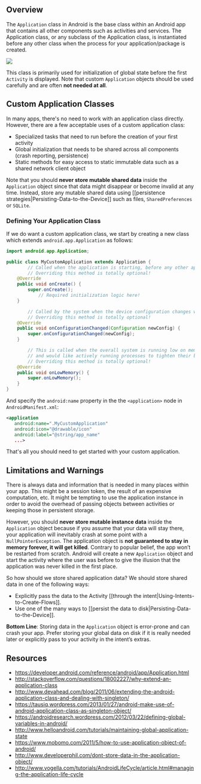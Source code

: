 ## Overview

The `Application` class in Android is the base class within an Android app that contains all other components such as activities and services. The Application class, or any subclass of the Application class, is instantiated before any other class when the process for your application/package is created.

<img src="https://i.imgur.com/b4YiAfy.png" />

This class is primarily used for initialization of global state before the first `Activity` is displayed. Note that custom `Application` objects should be used carefully and are often **not needed at all**. 

## Custom Application Classes

In many apps, there's no need to work with an application class directly. However, there are a few acceptable uses of a custom application class:

 * Specialized tasks that need to run before the creation of your first activity
 * Global initialization that needs to be shared across all components (crash reporting, persistence)
 * Static methods for easy access to static immutable data such as a shared network client object

Note that you should **never store mutable shared data** inside the `Application` object since that data might disappear or become invalid at any time. Instead, store any mutable shared data using [[persistence strategies|Persisting-Data-to-the-Device]] such as files, `SharedPreferences` or `SQLite`. 

### Defining Your Application Class

If we do want a custom application class, we start by creating a new class which extends `android.app.Application` as follows:

```java
import android.app.Application;

public class MyCustomApplication extends Application {
        // Called when the application is starting, before any other application objects have been created.
        // Overriding this method is totally optional!
	@Override
	public void onCreate() {
	    super.onCreate();
            // Required initialization logic here!
	}

        // Called by the system when the device configuration changes while your component is running.
        // Overriding this method is totally optional!
	@Override
	public void onConfigurationChanged(Configuration newConfig) {
	    super.onConfigurationChanged(newConfig);
	}

        // This is called when the overall system is running low on memory, 
        // and would like actively running processes to tighten their belts.
        // Overriding this method is totally optional!
	@Override
	public void onLowMemory() {
	    super.onLowMemory();
	}
}
```

And specify the `android:name` property in the the `<application>` node in `AndroidManifest.xml`:

```xml
<application 
   android:name=".MyCustomApplication"
   android:icon="@drawable/icon" 
   android:label="@string/app_name" 
   ...>
```

That's all you should need to get started with your custom application. 

## Limitations and Warnings

There is always data and information that is needed in many places within your app. This might be a session token, the result of an expensive computation, etc. It might be tempting to use the application instance in order to avoid the overhead of passing objects between activities or keeping those in persistent storage.

However, you should **never store mutable instance data** inside the `Application` object because if you assume that your data will stay there, your application will inevitably crash at some point with a `NullPointerException`. The application object is **not guaranteed to stay in memory forever, it will get killed**. Contrary to popular belief, the app won’t be restarted from scratch. Android will create a new `Application` object and start the activity where the user was before to give the illusion that the application was never killed in the first place. 

So how should we store shared application data? We should store shared data in one of the following ways:

 * Explicitly pass the data to the Activity [[through the intent|Using-Intents-to-Create-Flows]].
 * Use one of the many ways to [[persist the data to disk|Persisting-Data-to-the-Device]].

**Bottom Line**: Storing data in the `Application` object is error-prone and can crash your app. Prefer storing your global data on disk if it is really needed later or explicitly pass to your activity in the intent’s extras.

## Resources

* <https://developer.android.com/reference/android/app/Application.html>
* <http://stackoverflow.com/questions/18002227/why-extend-an-application-class>
* <http://www.devahead.com/blog/2011/06/extending-the-android-application-class-and-dealing-with-singleton/>
* <https://tausiq.wordpress.com/2013/01/27/android-make-use-of-android-application-class-as-singleton-object/>
* <https://androidresearch.wordpress.com/2012/03/22/defining-global-variables-in-android/>
* <http://www.helloandroid.com/tutorials/maintaining-global-application-state>
* <https://www.mobomo.com/2011/5/how-to-use-application-object-of-android/>
* <http://www.developerphil.com/dont-store-data-in-the-application-object/>
* <http://www.vogella.com/tutorials/AndroidLifeCycle/article.html#managing-the-application-life-cycle>
